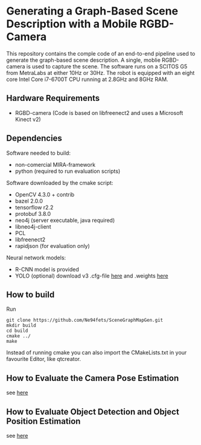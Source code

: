 # Generating a Graph-Based Scene Description with a Mobile RGBD-Camera

This repository contains the comple code of an end-to-end pipeline used to generate the graph-based scene description. A single, moblie RGBD-camera is used to capture the scene. The software runs on a SCITOS G5 from MetraLabs at either 10Hz or 30Hz. The robot is equipped with an eight core Intel Core i7-6700T CPU running at 2.8GHz and 8GHz RAM.

## Hardware Requirements
- RGBD-camera (Code is based on libfreenect2 and uses a Microsoft Kinect v2)

## Dependencies
Software needed to build:
- non-comercial MIRA-framework
- python (required to run evaluation scripts)

Software downloaded by the cmake script:
- OpenCV 4.3.0 + contrib
- bazel 2.0.0
- tensorflow r2.2
- protobuf 3.8.0
- neo4j (server executable, java required)
- libneo4j-client
- PCL
- libfreenect2
- rapidjson (for evaluation only)

Neural network models:
- R-CNN model is provided
- YOLO (optional) download v3 .cfg-file [here](https://github.com/opencv/opencv_extra/tree/master/testdata/dnn) and .weights [here](https://pjreddie.com/darknet/yolo/)

## How to build
Run
```
git clone https://github.com/Ne94fets/SceneGraphMapGen.git
mkdir build
cd build
cmake ../
make
```

Instead of running cmake you can also import the CMakeLists.txt in your favourite Editor, like qtcreator.

## How to Evaluate the Camera Pose Estimation
see [here](external/evalData/PUTK/README.md)

## How to Evaluate Object Detection and Object Position Estimation
see [here](external/evalData/SUNRGBD-EvalScripts/README.md)
